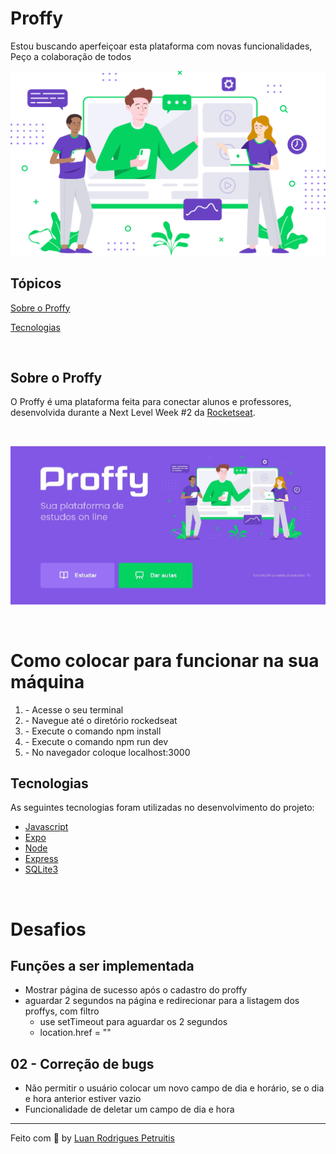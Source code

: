 # Proffy
Estou buscando aperfeiçoar esta plataforma com novas funcionalidades, Peço a colaboração de todos

<p>

![Alt text](/rockedseat/public/images/landing.svg?raw=true "Optional Title")

## Tópicos 

[Sobre o Proffy](#sobre-o-proffy)

[Tecnologias](#tecnologias)
</p>
<br>

## Sobre o Proffy

O Proffy é uma plataforma feita para conectar alunos e professores, desenvolvida durante a Next Level Week #2 da [Rocketseat](https://rocketseat.com.br/).

<br>

![Alt text](/rockedseat/public/images/pagina.jpg?raw=true "Optional")

<br>

# Como colocar para funcionar na sua máquina

<ol>
    <li> - Acesse o seu terminal</li>
    <li> - Navegue até o diretório rockedseat</li>
    <li> - Execute o comando npm install</li>
    <li> - Execute o comando npm run dev</li>
    <li> - No navegador coloque localhost:3000</li>
</ol>

## Tecnologias

As seguintes tecnologias foram utilizadas no desenvolvimento do projeto:

- [Javascript](https://www.javascript.com/)
- [Expo](https://expo.io/)
- [Node](https://nodejs.org/en/)
- [Express](https://expressjs.com/)
- [SQLite3](https://www.sqlite.org/index.html)

<br>

# Desafios

## Funções a ser implementada

- Mostrar página de sucesso após o cadastro do proffy
- aguardar 2 segundos na página e redirecionar para a listagem dos proffys, com filtro
    - use setTimeout para aguardar os 2 segundos
    - location.href = ""

## 02 - Correção de bugs

- Não permitir o usuário colocar um novo campo de dia e horário, se o dia e hora anterior estiver vazio
- Funcionalidade de deletar um campo de dia e hora

---

Feito com :black_heart: by [Luan Rodrigues Petruitis](https://github.com/LuanPetruitis)